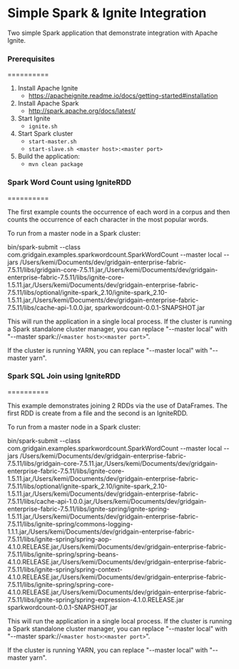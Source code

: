 Simple Spark & Ignite Integration
==============

Two simple Spark application that demonstrate integration with Apache Ignite.

<h3> Prerequisites </h3>
==========

1. Install Apache Ignite
    - https://apacheignite.readme.io/docs/getting-started#installation
2. Install Apache Spark
    - http://spark.apache.org/docs/latest/
3. Start Ignite
    - `ignite.sh`
4. Start Spark cluster
    - `start-master.sh`
    - `start-slave.sh <master host>:<master port>`
5. Build the application:
    - `mvn clean package`

<h3> Spark Word Count using IgniteRDD </h3>
==========

The first example counts the occurrence of each word in a corpus and then counts the
occurrence of each character in the most popular words.

To run from a master node in a Spark cluster:

bin/spark-submit --class com.gridgain.examples.sparkwordcount.SparkWordCount --master local --jars /Users/kemi/Documents/dev/gridgain-enterprise-fabric-7.5.11/libs/gridgain-core-7.5.11.jar,/Users/kemi/Documents/dev/gridgain-enterprise-fabric-7.5.11/libs/ignite-core-1.5.11.jar,/Users/kemi/Documents/dev/gridgain-enterprise-fabric-7.5.11/libs/optional/ignite-spark_2.10/ignite-spark_2.10-1.5.11.jar,/Users/kemi/Documents/dev/gridgain-enterprise-fabric-7.5.11/libs/cache-api-1.0.0.jar, sparkwordcount-0.0.1-SNAPSHOT.jar

This will run the application in a single local process.  If the cluster is running a Spark standalone
cluster manager, you can replace "--master local" with "--master spark://`<master host>`:`<master port>`".

If the cluster is running YARN, you can replace "--master local" with "--master yarn".

<h3> Spark SQL Join using IgniteRDD </h3>
==========

This example demonstrates joining 2 RDDs via the use of DataFrames. 
The first RDD is create from a file and the second is an IgniteRDD.

To run from a master node in a Spark cluster:

bin/spark-submit --class com.gridgain.examples.sparkwordcount.SparkWordCount --master local --jars /Users/kemi/Documents/dev/gridgain-enterprise-fabric-7.5.11/libs/gridgain-core-7.5.11.jar,/Users/kemi/Documents/dev/gridgain-enterprise-fabric-7.5.11/libs/ignite-core-1.5.11.jar,/Users/kemi/Documents/dev/gridgain-enterprise-fabric-7.5.11/libs/optional/ignite-spark_2.10/ignite-spark_2.10-1.5.11.jar,/Users/kemi/Documents/dev/gridgain-enterprise-fabric-7.5.11/libs/cache-api-1.0.0.jar,/Users/kemi/Documents/dev/gridgain-enterprise-fabric-7.5.11/libs/ignite-spring/ignite-spring-1.5.11.jar,/Users/kemi/Documents/dev/gridgain-enterprise-fabric-7.5.11/libs/ignite-spring/commons-logging-1.1.1.jar,/Users/kemi/Documents/dev/gridgain-enterprise-fabric-7.5.11/libs/ignite-spring/spring-aop-4.1.0.RELEASE.jar,/Users/kemi/Documents/dev/gridgain-enterprise-fabric-7.5.11/libs/ignite-spring/spring-beans-4.1.0.RELEASE.jar,/Users/kemi/Documents/dev/gridgain-enterprise-fabric-7.5.11/libs/ignite-spring/spring-context-4.1.0.RELEASE.jar,/Users/kemi/Documents/dev/gridgain-enterprise-fabric-7.5.11/libs/ignite-spring/spring-core-4.1.0.RELEASE.jar,/Users/kemi/Documents/dev/gridgain-enterprise-fabric-7.5.11/libs/ignite-spring/spring-expression-4.1.0.RELEASE.jar sparkwordcount-0.0.1-SNAPSHOT.jar

This will run the application in a single local process.  If the cluster is running a Spark standalone
cluster manager, you can replace "--master local" with "--master spark://`<master host>`:`<master port>`".

If the cluster is running YARN, you can replace "--master local" with "--master yarn".